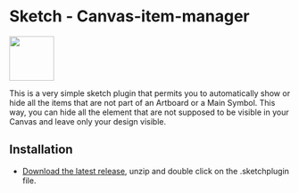# Sketch - Canvas-item-manager

<img width="80" height="80" src="https://github.com/icona79/Sketch-canvas-item-manager/blob/main/Contents/Resources/icon.png">

This is a very simple sketch plugin that permits you to automatically show or hide all the items that are not part of an Artboard or a Main Symbol.
This way, you can hide all the element that are not supposed to be visible in your Canvas and leave only your design visible.

## Installation

-   [Download the latest release](https://github.com/icona79/Sketch-canvas-item-manager/releases/download/Latest/Sketch-canvas-item-manager.sketchplugin.zip), unzip and double click on the .sketchplugin file.
